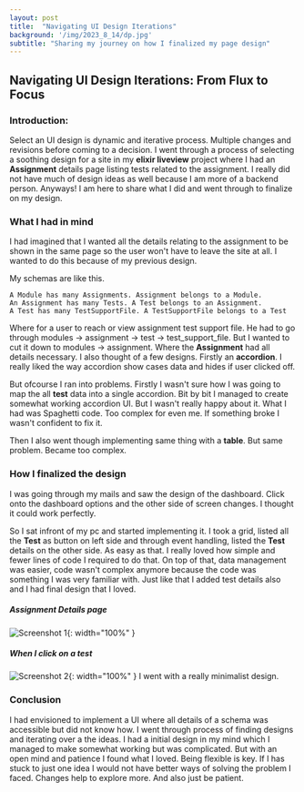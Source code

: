 ```yaml
---
layout: post
title:  "Navigating UI Design Iterations"
background: '/img/2023_8_14/dp.jpg'
subtitle: "Sharing my journey on how I finalized my page design"
---
```


## Navigating UI Design Iterations: From Flux to Focus

### Introduction:
Select an UI design is dynamic and iterative process. Multiple changes and revisions before coming to a decision. I went through a process of selecting a soothing design for a site in my **elixir liveview** project where I had an **Assignment** details page listing tests related to the assignment. I really did not have much of design ideas as well because I am more of a backend person. Anyways! I am here to share what I did and went through to finalize on my design.

### What I had in mind
  I had imagined that I wanted all the details relating to the assignment to be shown in the same page so the user won't have to leave the site at all. I wanted to do this because of my previous design. 

My schemas are like this.
```
A Module has many Assignments. Assignment belongs to a Module.
An Assignment has many Tests. A Test belongs to an Assignment.
A Test has many TestSupportFile. A TestSupportFile belongs to a Test
```
 Where for a user to reach or view assignment test support file. He had to go through modules -> assignment -> test -> test_support_file. But I wanted to cut it down to modules -> assignment. Where the **Assignment** had all details necessary. I also thought of a few designs. Firstly an **accordion**. I really liked the way accordion show cases data and hides if user clicked off.
 
 But ofcourse I ran into problems. Firstly I wasn't sure how I was going to map the all **test** data into a single accordion. Bit by bit I managed to create somewhat working accordion UI. But I wasn't really happy about it. What I had was Spaghetti code. Too complex for even me. If something broke I wasn't confident to fix it.

Then I also went though implementing same thing with a **table**. But same problem. Became too complex. 


### How I finalized the design
I was going through my mails and saw the design of the dashboard. Click onto the dashboard options and the other side of screen changes. I thought it could work perfectly.

So I sat infront of my pc and started implementing it. I took a grid, listed all the **Test**  as button on left side and through event handling, listed the **Test** details on the other side. As easy as that. I really loved how simple and fewer lines of code I required to do that. On top of that, data management was easier, code wasn't complex anymore because the code was something I was very familiar with. Just like that I added test details also and I had final design that I loved.

##### Assignment Details page
![Screenshot 1](/padma-is-blogging/img/2023_8_14/ss1.jpg){: width="100%" }
##### When I click on a test
![Screenshot 2](/padma-is-blogging/img/2023_8_14/ss2.jpg){: width="100%" }
I went with a really minimalist design.


### Conclusion
I had envisioned to implement a UI where all details of a schema was accessible but did not know how. I went through process of finding designs and iterating over a the ideas. I had a initial design in my mind which I managed to make somewhat working but was complicated. But with an open mind and patience I found what I loved. Being flexible is key. If I has stuck to just one idea I would not have better ways of solving the problem I faced. Changes help to explore more. And also just be patient.